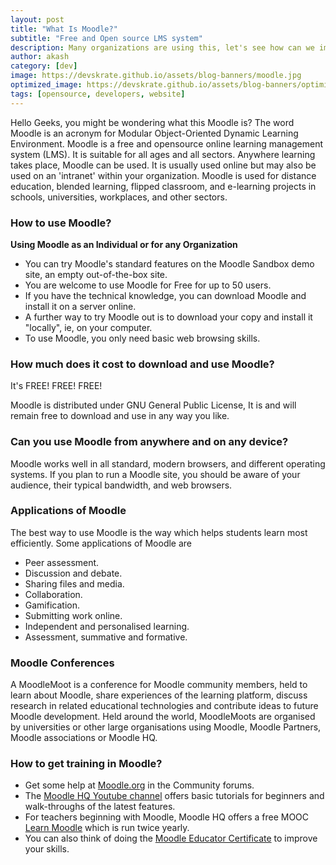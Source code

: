 ```yaml
---
layout: post
title: "What Is Moodle?"
subtitle: "Free and Open source LMS system"
description: Many organizations are using this, let's see how can we implement this
author: akash
category: [dev]
image: https://devskrate.github.io/assets/blog-banners/moodle.jpg
optimized_image: https://devskrate.github.io/assets/blog-banners/optimized/moodle.webp
tags: [opensource, developers, website]
---
```


Hello Geeks, you might be wondering what this Moodle is?
The word Moodle is an acronym for Modular Object-Oriented Dynamic Learning Environment. Moodle is a free and opensource online learning management system (LMS). It is suitable for all ages and all sectors. Anywhere learning takes place, Moodle can be used. It is usually used online but may also be used on an 'intranet' within your organization. Moodle is used for distance education, blended learning, flipped classroom, and e-learning projects in schools, universities, workplaces, and other sectors.


### How to use Moodle?

**Using Moodle as an Individual or for any Organization**

- You can try Moodle's standard features on the Moodle Sandbox demo site, an empty out-of-the-box site.
- You are welcome to use Moodle for Free for up to 50 users.
- If you have the technical knowledge, you can download Moodle and install it on a server online.
- A further way to try Moodle out is to download your copy and install it "locally", ie, on your computer.
- To use Moodle, you only need basic web browsing skills.


### How much does it cost to download and use Moodle?

 It's FREE! FREE! FREE!

Moodle is distributed under GNU General Public License, It is and will remain free to download and use in any way you like.


### Can you use Moodle from anywhere and on any device?

Moodle works well in all standard, modern browsers, and different operating systems. If you plan to run a Moodle site, you should be aware of your audience, their typical bandwidth, and web browsers.


### Applications of Moodle

The best way to use Moodle is the way which helps students learn most efficiently. Some applications of Moodle are
- Peer assessment.
- Discussion and debate.
- Sharing files and media.
- Collaboration.
- Gamification.
- Submitting work online.
- Independent and personalised learning.
- Assessment, summative and formative.

### Moodle Conferences

A MoodleMoot is a conference for Moodle community members, held to learn about Moodle, share experiences of the learning platform, discuss research in related educational technologies and contribute ideas to future Moodle development. Held around the world, MoodleMoots are organised by universities or other large organisations using Moodle, Moodle Partners, Moodle associations or Moodle HQ.

### How to get training in Moodle?

- Get some help at [Moodle.org](https://moodle.org/) in the Community forums.
- The [Moodle HQ Youtube channel](https://www.youtube.com/user/moodlehq) offers basic tutorials for beginners and walk-throughs of the latest features.
- For teachers beginning with Moodle, Moodle HQ offers a free MOOC [Learn Moodle](https://learn.moodle.org/) which is run twice yearly.
- You can also think of doing the  [Moodle Educator Certificate](http://moodle.org/course/view.php?id=48) to improve your skills.


